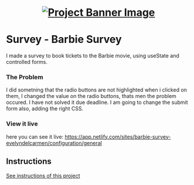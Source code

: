 <h1 align="center">
  <a href="">
    <img src="/src/assets/survey.svg" alt="Project Banner Image">
  </a>
</h1>

# Survey - Barbie Survey

I made a survey to book tickets to the Barbie movie, using useState and controlled forms.

### The Problem

I did sometning that the radio buttons are not highlighted when i clicked on them, I changed the value on the radio buttons, thats men the problem occured. I have not solved it due deadline. I am going to change the submit form also, adding the right CSS. 

### View it live

here you can see it live: https://app.netlify.com/sites/barbie-survey-evelyndelcarmen/configuration/general

## Instructions

<a href="instructions.md">
   See instructions of this project
  </a>
